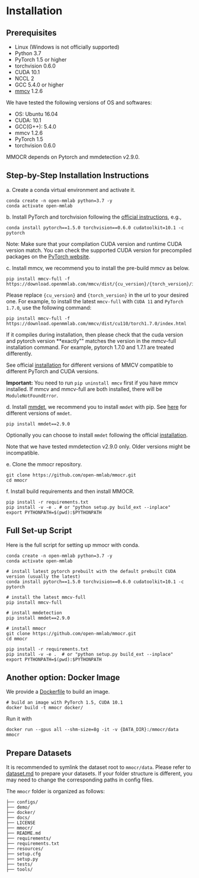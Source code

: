 # Installation

## Prerequisites

- Linux (Windows is not officially supported)
- Python 3.7
- PyTorch 1.5 or higher
- torchvision 0.6.0
- CUDA 10.1
- NCCL 2
- GCC 5.4.0 or higher
- [mmcv](https://github.com/open-mmlab/mmcv) 1.2.6

We have tested the following versions of OS and softwares:

- OS: Ubuntu 16.04
- CUDA: 10.1
- GCC(G++): 5.4.0
- mmcv 1.2.6
- PyTorch 1.5
- torchvision 0.6.0

MMOCR depends on Pytorch and mmdetection v2.9.0.

## Step-by-Step Installation Instructions

a. Create a conda virtual environment and activate it.

```shell
conda create -n open-mmlab python=3.7 -y
conda activate open-mmlab
```

b. Install PyTorch and torchvision following the [official instructions](https://pytorch.org/), e.g.,

```shell
conda install pytorch==1.5.0 torchvision==0.6.0 cudatoolkit=10.1 -c pytorch
```
Note: Make sure that your compilation CUDA version and runtime CUDA version match.
You can check the supported CUDA version for precompiled packages on the [PyTorch website](https://pytorch.org/).


c. Install mmcv, we recommend you to install the pre-build mmcv as below.

```shell
pip install mmcv-full -f https://download.openmmlab.com/mmcv/dist/{cu_version}/{torch_version}/index.html
```

Please replace ``{cu_version}`` and ``{torch_version}`` in the url to your desired one. For example, to install the latest ``mmcv-full`` with ``CUDA 11`` and ``PyTorch 1.7.0``, use the following command:

```shell
pip install mmcv-full -f https://download.openmmlab.com/mmcv/dist/cu110/torch1.7.0/index.html
```

If it compiles during installation, then please check that the cuda version and pytorch version **exactly"" matches the version in the mmcv-full installation command. For example, pytorch 1.7.0 and 1.7.1 are treated differently.

See official [installation](https://github.com/open-mmlab/mmcv#installation) for different versions of MMCV compatible to different PyTorch and CUDA versions.

**Important:** You need to run `pip uninstall mmcv` first if you have mmcv installed. If mmcv and mmcv-full are both installed, there will be `ModuleNotFoundError`.

d. Install [mmdet](https://github.com/open-mmlab/mmdetection.git), we recommend you to install `mmdet` with pip.
See [here](https://pypi.org/project/mmdet/2.9.0/) for different versions of `mmdet`.

```shell
pip install mmdet==2.9.0
```

Optionally you can choose to install `mmdet` following the official [installation](https://github.com/open-mmlab/mmdetection/blob/master/docs/get_started.md).



Note that we have tested mmdetection v2.9.0 only. Older versions might be incompatible.

e. Clone the mmocr repository.

```shell
git clone https://github.com/open-mmlab/mmocr.git
cd mmocr
```

f. Install build requirements and then install MMOCR.

```shell
pip install -r requirements.txt
pip install -v -e . # or "python setup.py build_ext --inplace"
export PYTHONPATH=$(pwd):$PYTHONPATH
```

## Full Set-up Script

Here is the full script for setting up mmocr with conda.

```shell
conda create -n open-mmlab python=3.7 -y
conda activate open-mmlab

# install latest pytorch prebuilt with the default prebuilt CUDA version (usually the latest)
conda install pytorch==1.5.0 torchvision==0.6.0 cudatoolkit=10.1 -c pytorch

# install the latest mmcv-full
pip install mmcv-full

# install mmdetection
pip install mmdet==2.9.0

# install mmocr
git clone https://github.com/open-mmlab/mmocr.git
cd mmocr

pip install -r requirements.txt
pip install -v -e .  # or "python setup.py build_ext --inplace"
export PYTHONPATH=$(pwd):$PYTHONPATH
```

## Another option: Docker Image

We provide a [Dockerfile](https://github.com/open-mmlab/mmocr/blob/master/docker/Dockerfile) to build an image.

```shell
# build an image with PyTorch 1.5, CUDA 10.1
docker build -t mmocr docker/
```

Run it with

```shell
docker run --gpus all --shm-size=8g -it -v {DATA_DIR}:/mmocr/data mmocr
```

## Prepare Datasets

It is recommended to symlink the dataset root to `mmocr/data`. Please refer to [dataset.md](dataset.md) to prepare your datasets.
If your folder structure is different, you may need to change the corresponding paths in config files.

The `mmocr` folder is organized as follows:
```
├── configs/
├── demo/
├── docker/
├── docs/
├── LICENSE
├── mmocr/
├── README.md
├── requirements/
├── requirements.txt
├── resources/
├── setup.cfg
├── setup.py
├── tests/
├── tools/
```
